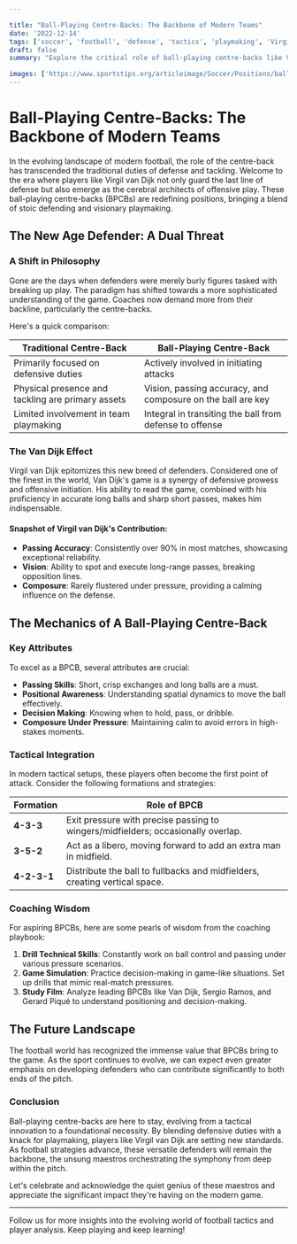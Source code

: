 ```yaml
---

title: "Ball-Playing Centre-Backs: The Backbone of Modern Teams"
date: '2022-12-14'
tags: ['soccer', 'football', 'defense', 'tactics', 'playmaking', 'Virgil van Dijk', 'strategy']
draft: false
summary: "Explore the critical role of ball-playing centre-backs like Virgil van Dijk who initiate attacks with their incredible passing and vision, becoming the cornerstone of modern football strategies."

images: ['https://www.sportstips.org/articleimage/Soccer/Positions/ball_playing_centre_backs_the_backbone_of_modern_teams.webp']
---
```


# Ball-Playing Centre-Backs: The Backbone of Modern Teams

In the evolving landscape of modern football, the role of the centre-back has transcended the traditional duties of defense and tackling. Welcome to the era where players like Virgil van Dijk not only guard the last line of defense but also emerge as the cerebral architects of offensive play. These ball-playing centre-backs (BPCBs) are redefining positions, bringing a blend of stoic defending and visionary playmaking.

## The New Age Defender: A Dual Threat

### A Shift in Philosophy

Gone are the days when defenders were merely burly figures tasked with breaking up play. The paradigm has shifted towards a more sophisticated understanding of the game. Coaches now demand more from their backline, particularly the centre-backs.

Here's a quick comparison:

| Traditional Centre-Back | Ball-Playing Centre-Back |
|-------------------------|--------------------------|
| Primarily focused on defensive duties | Actively involved in initiating attacks |
| Physical presence and tackling are primary assets | Vision, passing accuracy, and composure on the ball are key |
| Limited involvement in team playmaking | Integral in transiting the ball from defense to offense |

### The Van Dijk Effect

Virgil van Dijk epitomizes this new breed of defenders. Considered one of the finest in the world, Van Dijk's game is a synergy of defensive prowess and offensive initiation. His ability to read the game, combined with his proficiency in accurate long balls and sharp short passes, makes him indispensable.

#### Snapshot of Virgil van Dijk's Contribution:

- **Passing Accuracy**: Consistently over 90% in most matches, showcasing exceptional reliability.
- **Vision**: Ability to spot and execute long-range passes, breaking opposition lines.
- **Composure**: Rarely flustered under pressure, providing a calming influence on the defense.

## The Mechanics of A Ball-Playing Centre-Back

### Key Attributes

To excel as a BPCB, several attributes are crucial:

- **Passing Skills**: Short, crisp exchanges and long balls are a must.
- **Positional Awareness**: Understanding spatial dynamics to move the ball effectively.
- **Decision Making**: Knowing when to hold, pass, or dribble.
- **Composure Under Pressure**: Maintaining calm to avoid errors in high-stakes moments.

### Tactical Integration

In modern tactical setups, these players often become the first point of attack. Consider the following formations and strategies:

| Formation | Role of BPCB |
|-----------|--------------|
| **4-3-3** | Exit pressure with precise passing to wingers/midfielders; occasionally overlap. |
| **3-5-2** | Act as a libero, moving forward to add an extra man in midfield. |
| **4-2-3-1** | Distribute the ball to fullbacks and midfielders, creating vertical space. |

### Coaching Wisdom

For aspiring BPCBs, here are some pearls of wisdom from the coaching playbook:

1. **Drill Technical Skills**: Constantly work on ball control and passing under various pressure scenarios.
2. **Game Simulation**: Practice decision-making in game-like situations. Set up drills that mimic real-match pressures.
3. **Study Film**: Analyze leading BPCBs like Van Dijk, Sergio Ramos, and Gerard Piqué to understand positioning and decision-making.

## The Future Landscape

The football world has recognized the immense value that BPCBs bring to the game. As the sport continues to evolve, we can expect even greater emphasis on developing defenders who can contribute significantly to both ends of the pitch. 

### Conclusion

Ball-playing centre-backs are here to stay, evolving from a tactical innovation to a foundational necessity. By blending defensive duties with a knack for playmaking, players like Virgil van Dijk are setting new standards. As football strategies advance, these versatile defenders will remain the backbone, the unsung maestros orchestrating the symphony from deep within the pitch.

Let's celebrate and acknowledge the quiet genius of these maestros and appreciate the significant impact they're having on the modern game.

---

Follow us for more insights into the evolving world of football tactics and player analysis. Keep playing and keep learning!
